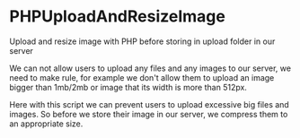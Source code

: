# PHPUploadAndResizeImage
Upload and resize image with PHP before storing in upload folder in our server

We can not allow users to upload any files and any images to our server, we need to make rule, for example we don't allow them to upload an image bigger than 1mb/2mb or image that its width is more than 512px.

Here with this script we can prevent users to upload excessive big files and images. So before we store their image in our server, we compress them to an appropriate size.
